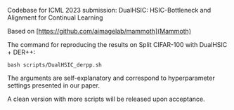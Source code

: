 Codebase for ICML 2023 submission: DualHSIC: HSIC-Bottleneck and Alignment for Continual Learning

Based on [https://github.com/aimagelab/mammoth](Mammoth)

The command for reproducing the results on Split CIFAR-100 with DualHSIC + DER++:
```
bash scripts/DualHSIC_derpp.sh
```
The arguments are self-explanatory and correspond to hyperparameter settings presented in our paper.

A clean version with more scripts will be released upon acceptance.
